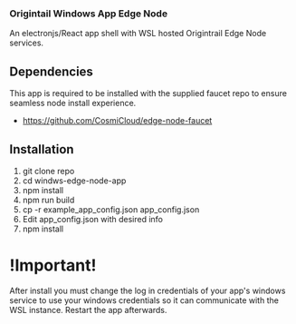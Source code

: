 ### Origintail Windows App Edge Node

An electronjs/React app shell with WSL hosted Origintrail Edge Node services.

## Dependencies

This app is required to be installed with the supplied faucet repo to ensure seamless node install experience.

- https://github.com/CosmiCloud/edge-node-faucet

## Installation

1. git clone repo
2. cd windws-edge-node-app
3. npm install
4. npm run build
5. cp -r example_app_config.json app_config.json
6. Edit app_config.json with desired info
7. npm install

# !Important!

After install you must change the log in credentials of your app's windows service to use your windows credentials so it can communicate with the WSL instance. Restart the app afterwards.
